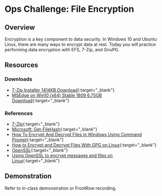 # Ops Challenge: File Encryption  

## Overview

Encryption is a key component to data security. In Windows 10 and Ubuntu Linux, there are many ways to encrypt data at rest. Today you will practice performing data encryption with EFS, 7-Zip, and GnuPG.

## Resources

### Downloads

- [7-Zip Installer 1414KB Download](https://www.7-zip.org/download.html){:target="_blank"}
- [MSEdge on Win10 (x64) Stable 1809 6.75GB Download](https://developer.microsoft.com/en-us/microsoft-edge/tools/vms/){:target="_blank"}

### References

- [7-Zip](https://www.7-zip.org/){:target="_blank"}
- [Microsoft: Get-FileHash](https://docs.microsoft.com/en-us/powershell/module/microsoft.powershell.utility/get-filehash?view=powershell-7){:target="_blank"}
- [How To Encrypt And Decrypt Files in Windows Using Command Prompt](https://www.techbizy.com/encrypt-decrypt-files-in-windows-using-command-prompt/){:target="_blank"}
- [How to Encrypt and Decrypt Files With GPG on Linux](https://www.howtogeek.com/427982/how-to-encrypt-and-decrypt-files-with-gpg-on-linux/){:target="_blank"}
- [OpenSSL](https://www.openssl.org/){:target="_blank"}
- [Using OpenSSL to encrypt messages and files on Linux](https://linuxconfig.org/using-openssl-to-encrypt-messages-and-files-on-linux){:target="_blank"}

## Demonstration

Refer to in-class demonstration or FrontRow recording.
